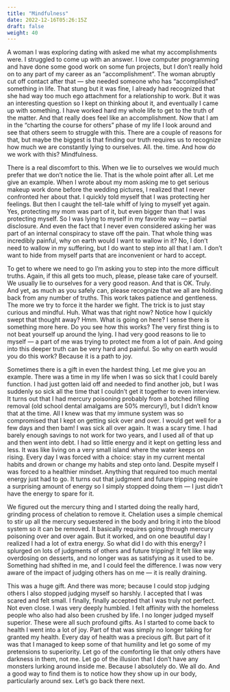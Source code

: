 ```yaml
---
title: "Mindfulness"
date: 2022-12-16T05:26:15Z
draft: false
weight: 40
---
```

A woman I was exploring dating with asked me what my accomplishments were. I struggled to come up with an answer. I love computer programming and have done some good work on some fun projects, but I don’t really hold on to any part of my career as an “accomplishment”. The woman abruptly cut off contact after that — she needed someone who has “accomplished” something in life. That stung but it was fine, I already had recognized that she had way too much ego attachment for a relationship to work. But it was an interesting question so I kept on thinking about it, and eventually I came up with something.  I have worked hard my whole life to get to the truth of the matter. And that really does feel like an accomplishment. Now that I am in the “charting the course for others” phase of my life I look around and see that others seem to struggle with this. There are a couple of reasons for that, but maybe the biggest is that finding our truth requires us to recognize how much we are constantly lying to ourselves. All. the. time. And how do we work with this? Mindfulness. 

There is a real discomfort to this. When we lie to ourselves we would much prefer that we don’t notice the lie. That is the whole point after all.  Let me give an example.  When I wrote about my mom asking me to get serious makeup work done before the wedding pictures, I realized that I never confronted her about that. I quickly told myself that I was protecting her feelings. But then I caught the tell-tale whiff of lying to myself yet again. Yes, protecting my mom was part of it, but even bigger than that I was protecting myself. So I was lying to myself in my favorite way — partial disclosure. And even the fact that I never even considered asking her was part of an internal conspiracy to stave off the pain. That whole thing was incredibly painful, why on earth would I want to wallow in it? No, I don’t need to wallow in my suffering, but I do want to step into all that I am. I don’t want to hide from myself parts that are inconvenient or hard to accept.

To get to where we need to go I’m asking you to step into the more difficult truths. Again, if this all gets too much, please, please take care of yourself. We usually lie to ourselves for a very good reason. And that is OK. Truly. And yet, as much as you safely can, please recognize that we all are holding back from any number of truths. This work takes patience and gentleness. The more we try to force it the harder we fight. The trick is to just stay curious and mindful. Huh. What was that right now? Notice how I quickly swept that thought away? Hmm. What is going on here? I sense there is something more here. Do you see how this works? The very first thing is to not beat yourself up around the lying. I had very good reasons to lie to myself —  a part of me was trying to protect me from a lot of pain. And going into this deeper truth can be very hard and painful. So why on earth would you do this work? Because it is a path to joy.

Sometimes there is a gift in even the hardest thing.  Let me give you an example. There was a time in my life when I was so sick that I could barely function. I had just gotten laid off and needed to find another job, but I was suddenly so sick all the time that I couldn’t get it together to even interview. It turns out that I had mercury poisoning probably from a botched filling removal (old school dental amalgams are 50% mercury!), but I didn’t know that at the time. All I knew was that my immune system was so compromised that I kept on getting sick over and over. I would get well for a few days and then bam! I was sick all over again. It was a scary time. I had barely enough savings to not work for two years, and I used all of that up and then went into debt. I had so little energy and it kept on getting less and less. It was like living on a very small island where the water keeps on rising. Every day I was forced with a choice: stay in my current mental habits and drown or change my habits and step onto land.  Despite myself I was forced to a healthier mindset. Anything that required too much mental energy just had to go. It turns out that judgment and future tripping require a surprising amount of energy so I simply stopped doing them — I just didn’t have the energy to spare for it. 

We figured out the mercury thing and I started doing the really hard, grinding process of chelation to remove it.  Chelation uses a simple chemical to stir up all the mercury sequestered in the body and bring it into the blood system so it can be removed. It basically requires going through mercury poisoning over and over again.  But it worked, and on one beautiful day I realized I had a lot of extra energy.  So what did I do with this energy? I splurged on lots of judgments of others and future tripping! It felt like way overdosing on desserts, and no longer was as satisfying as it used to be. Something had shifted in me, and I could feel the difference. I was now very aware of the impact of judging others has on me — it is really draining.

This was a huge gift. And there was more; because I could stop judging others I also stopped judging myself so harshly. I accepted that I was scared and felt small. I finally, finally accepted that I was truly not perfect. Not even close. I was very deeply humbled. I felt affinity with the homeless people who also had also been crushed by life. I no longer judged myself superior. These were all such profound gifts. As I started to come back to health I went into a lot of joy. Part of that was simply no longer taking for granted my health. Every day of health was a precious gift. But part of it was that I managed to keep some of that humility and let go some of my pretensions to superiority. Let go of the comforting lie that only others have darkness in them, not me. Let go of the illusion that I don’t have any monsters lurking around inside me. Because I absolutely do. We all do. And a good way to find them is to notice how they show up in our body, particularly around sex. Let’s go back there next.

